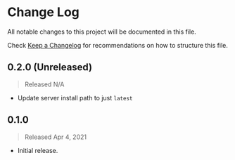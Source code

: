 # Change Log

All notable changes to this project will be documented in this file.

Check [Keep a Changelog](http://keepachangelog.com/) for recommendations on how to structure this file.


## 0.2.0 (Unreleased)
> Released N/A

* Update server install path to just `latest`

## 0.1.0
> Released Apr 4, 2021

* Initial release.
